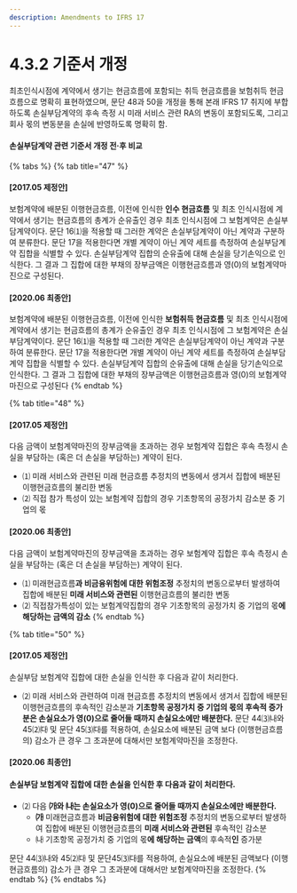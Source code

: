 ```yaml
---
description: Amendments to IFRS 17
---
```


# 4.3.2 기준서 개정

최초인식시점에 계약에서 생기는 현금흐름에 포함되는 취득 현금흐름을 보험취득 현금흐름으로 명확히 표현하였으며, 문단 48과 50을 개정을 통해 본래 IFRS 17 취지에 부합하도록 손실부담계약의 후속 측정 시 미래 서비스 관련 RA의 변동이 포함되도록, 그리고 회사 몫의 변동분을 손실에 반영하도록 명확히 함.&#x20;

#### 손실부담계약 관련 기준서 개정 전·후 비교

{% tabs %}
{% tab title="47" %}
#### **\[2017.05 제정안]**&#x20;

보험계약에 배분된 이행현금흐름, 이전에 인식한 **인수 현금흐름** 및 최초 인식시점에 계약에서 생기는 현금흐름의 총계가 순유출인 경우 최초 인식시점에 그 보험계약은 손실부담계약이다. 문단 16⑴을 적용할 때 그러한 계약은 손실부담계약이 아닌 계약과 구분하여 분류한다. 문단 17을 적용한다면 개별 계약이 아닌 계약 세트를 측정하여 손실부담계약 집합을 식별할 수 있다. 손실부담계약 집합의 순유출에 대해 손실을 당기손익으로 인식한다. 그 결과 그 집합에 대한 부채의 장부금액은 이행현금흐름과 영(0)의 보험계약마진으로 구성된다.



#### **\[2020.06 최종안]** &#x20;

보험계약에 배분된 이행현금흐름, 이전에 인식한 **보험취득 현금흐름** 및 최초 인식시점에 계약에서 생기는 현금흐름의 총계가 순유출인 경우 최초 인식시점에 그 보험계약은 손실부담계약이다. 문단 16⑴을 적용할 때 그러한 계약은 손실부담계약이 아닌 계약과 구분하여 분류한다. 문단 17을 적용한다면 개별 계약이 아닌 계약 세트를 측정하여 손실부담계약 집합을 식별할 수 있다. 손실부담계약 집합의 순유출에 대해 손실을 당기손익으로 인식한다. 그 결과 그 집합에 대한 부채의 장부금액은 이행현금흐름과 영(0)의 보험계약마진으로 구성된다
{% endtab %}

{% tab title="48" %}


#### **\[2017.05 제정안]**&#x20;

다음 금액이 보험계약마진의 장부금액을 초과하는 경우 보험계약 집합은 후속 측정시 손실을 부담하는 (혹은 더 손실을 부담하는) 계약이 된다.

* ⑴ 미래 서비스와 관련된 미래 현금흐름 추정치의 변동에서 생겨서 집합에 배분된 이행현금흐름의 불리한 변동
* ⑵ 직접 참가 특성이 있는 보험계약 집합의 경우 기초항목의 공정가치 감소분 중 기업의 몫



#### &#xD;**\[2020.06 최종안]**&#x20;

다음 금액이 보험계약마진의 장부금액을 초과하는 경우 보험계약 집합은 후속 측정시 손실을 부담하는 (혹은 더 손실을 부담하는) 계약이 된다.

* ⑴  미래현금흐름**과 비금융위험에 대한 위험조정** 추정치의 변동으로부터 발생하여 집합에 배분된 **미래 서비스와 관련된** 이행현금흐름의 불리한 변동
* ⑵ 직접참가특성이 있는 보험계약집합의 경우 기초항목의 공정가치 중 기업의 몫**에 해당하는 금액의 감소**
{% endtab %}

{% tab title="50" %}
#### **\[2017.05 제정안]**

손실부담 보험계약 집합에 대한 손실을 인식한 후 다음과 같이 처리한다.

* ⑵ 미래 서비스와 관련하여 미래 현금흐름 추정치의 변동에서 생겨서 집합에 배분된 이행현금흐름의 후속적인 감소분과 **기초항목 공정가치 중 기업의 몫의 후속적 증가분은 손실요소가 영(0)으로 줄어들 때까지 손실요소에만 배분한다.** 문단 44⑶㈏와 45⑵㈐ 및 문단 45⑶㈐를 적용하여, 손실요소에 배분된 금액 보다 (이행현금흐름의) 감소가 큰 경우 그 초과분에 대해서만 보험계약마진을 조정한다.



#### **\[2020.06 최종안]**&#x20;

#### &#x20;손실부담 보험계약 집합에 대한 손실을 인식한 후 다음과 같이 처리한다.&#xD;

* ⑵ 다음 **㈎와 ㈏는 손실요소가 영(0)으로 줄어들 때까지 손실요소에만 배분한다.**
  * **㈎** 미래현금흐름과 **비금융위험에 대한 위험조정** 추정치의 변동으로부터 발생하여 집합에 배분된 이행현금흐름의 **미래 서비스와 관련된** 후속적인 감소분&#x20;
  * ㈏ 기초항목 공정가치 중 기업의 몫**에 해당하는 금액**의 후속적**인** 증가분

문단 44⑶㈏와 45⑵㈐ 및 문단45⑶㈐를 적용하여, 손실요소에 배분된 금액보다 (이행현금흐름의) 감소가 큰 경우 그 초과분에 대해서만 보험계약마진을 조정한다.
{% endtab %}
{% endtabs %}
